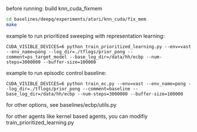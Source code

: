 before running: build knn_cuda_fixmem

```bash
cd baselines/deepq/experiments/atari/knn_cuda/fix_mem
make
```
example to run prioritized sweeping with representation learning:
```
CUDA_VISIBLE_DEVICES=6 python train_prioritized_learning.py --env=vast --env_name=pong --log_dir=./tflogs/prior_pong --comment=ps_target_model --base_log_dir=/data/hh/ecbp --num-steps=3000000 --buffer-size=100000
```
example to run episodic control baseline:
```
CUDA_VISIBLE_DEVICES=6 python train_ec.py --env=vast --env_name=pong --log_dir=./tflogs/prior_pong --comment=baseline --base_log_dir=/data/hh/ecbp --num-steps=3000000 --buffer-size=100000

```

for other options, see baselines/ecbp/utils.py

for other agents like kernel based agents, you can modifiy train_prioritized_learning.py


